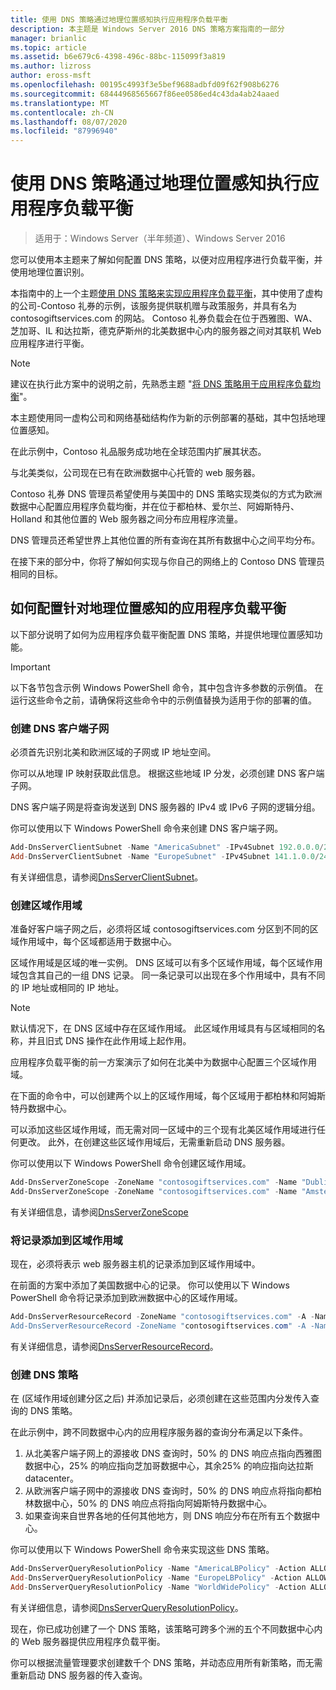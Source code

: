 ```yaml
---
title: 使用 DNS 策略通过地理位置感知执行应用程序负载平衡
description: 本主题是 Windows Server 2016 DNS 策略方案指南的一部分
manager: brianlic
ms.topic: article
ms.assetid: b6e679c6-4398-496c-88bc-115099f3a819
ms.author: lizross
author: eross-msft
ms.openlocfilehash: 00195c4993f3e5bef9688adbfd09f62f908b6276
ms.sourcegitcommit: 68444968565667f86ee0586ed4c43da4ab24aaed
ms.translationtype: MT
ms.contentlocale: zh-CN
ms.lasthandoff: 08/07/2020
ms.locfileid: "87996940"
---
```

# <a name="use-dns-policy-for-application-load-balancing-with-geo-location-awareness"></a>使用 DNS 策略通过地理位置感知执行应用程序负载平衡

>适用于：Windows Server（半年频道）、Windows Server 2016

您可以使用本主题来了解如何配置 DNS 策略，以便对应用程序进行负载平衡，并使用地理位置识别。

本指南中的上一个主题[使用 DNS 策略来实现应用程序负载平衡](./app-lb.md)，其中使用了虚构的公司-Contoso 礼券的示例，该服务提供联机赠与政策服务，并具有名为 contosogiftservices.com 的网站。 Contoso 礼券负载会在位于西雅图、WA、芝加哥、IL 和达拉斯，德克萨斯州的北美数据中心内的服务器之间对其联机 Web 应用程序进行平衡。

>[!NOTE]
>建议在执行此方案中的说明之前，先熟悉主题 "[将 DNS 策略用于应用程序负载均衡](./app-lb.md)"。

本主题使用同一虚构公司和网络基础结构作为新的示例部署的基础，其中包括地理位置感知。

在此示例中，Contoso 礼品服务成功地在全球范围内扩展其状态。

与北美类似，公司现在已有在欧洲数据中心托管的 web 服务器。

Contoso 礼券 DNS 管理员希望使用与美国中的 DNS 策略实现类似的方式为欧洲数据中心配置应用程序负载均衡，并在位于都柏林、爱尔兰、阿姆斯特丹、Holland 和其他位置的 Web 服务器之间分布应用程序流量。

DNS 管理员还希望世界上其他位置的所有查询在其所有数据中心之间平均分布。

在接下来的部分中，你将了解如何实现与你自己的网络上的 Contoso DNS 管理员相同的目标。

## <a name="how-to-configure-application-load-balancing-with-geo-location-awareness"></a>如何配置针对地理位置感知的应用程序负载平衡

以下部分说明了如何为应用程序负载平衡配置 DNS 策略，并提供地理位置感知功能。

>[!IMPORTANT]
>以下各节包含示例 Windows PowerShell 命令，其中包含许多参数的示例值。 在运行这些命令之前，请确保将这些命令中的示例值替换为适用于你的部署的值。

### <a name="create-the-dns-client-subnets"></a><a name="bkmk_clientsubnets"></a>创建 DNS 客户端子网

必须首先识别北美和欧洲区域的子网或 IP 地址空间。

你可以从地理 IP 映射获取此信息。 根据这些地域 IP 分发，必须创建 DNS 客户端子网。

DNS 客户端子网是将查询发送到 DNS 服务器的 IPv4 或 IPv6 子网的逻辑分组。

你可以使用以下 Windows PowerShell 命令来创建 DNS 客户端子网。

```powershell
Add-DnsServerClientSubnet -Name "AmericaSubnet" -IPv4Subnet 192.0.0.0/24,182.0.0.0/24
Add-DnsServerClientSubnet -Name "EuropeSubnet" -IPv4Subnet 141.1.0.0/24,151.1.0.0/24
```

有关详细信息，请参阅[DnsServerClientSubnet](/powershell/module/dnsserver/add-dnsserverclientsubnet?view=win10-ps)。

### <a name="create-the-zone-scopes"></a><a name="bkmk_zscopes2"></a>创建区域作用域

准备好客户端子网之后，必须将区域 contosogiftservices.com 分区到不同的区域作用域中，每个区域都适用于数据中心。

区域作用域是区域的唯一实例。 DNS 区域可以有多个区域作用域，每个区域作用域包含其自己的一组 DNS 记录。 同一条记录可以出现在多个作用域中，具有不同的 IP 地址或相同的 IP 地址。

>[!NOTE]
>默认情况下，在 DNS 区域中存在区域作用域。 此区域作用域具有与区域相同的名称，并且旧式 DNS 操作在此作用域上起作用。

应用程序负载平衡的前一方案演示了如何在北美中为数据中心配置三个区域作用域。

在下面的命令中，可以创建两个以上的区域作用域，每个区域用于都柏林和阿姆斯特丹数据中心。

可以添加这些区域作用域，而无需对同一区域中的三个现有北美区域作用域进行任何更改。 此外，在创建这些区域作用域后，无需重新启动 DNS 服务器。

你可以使用以下 Windows PowerShell 命令创建区域作用域。

```powershell
Add-DnsServerZoneScope -ZoneName "contosogiftservices.com" -Name "DublinZoneScope"
Add-DnsServerZoneScope -ZoneName "contosogiftservices.com" -Name "AmsterdamZoneScope"
```

有关详细信息，请参阅[DnsServerZoneScope](/powershell/module/dnsserver/add-dnsserverzonescope?view=win10-ps)

### <a name="add-records-to-the-zone-scopes"></a><a name="bkmk_records2"></a>将记录添加到区域作用域

现在，必须将表示 web 服务器主机的记录添加到区域作用域中。

在前面的方案中添加了美国数据中心的记录。 你可以使用以下 Windows PowerShell 命令将记录添加到欧洲数据中心的区域作用域。

```powershell
Add-DnsServerResourceRecord -ZoneName "contosogiftservices.com" -A -Name "www" -IPv4Address "151.1.0.1" -ZoneScope "DublinZoneScope”
Add-DnsServerResourceRecord -ZoneName "contosogiftservices.com" -A -Name "www" -IPv4Address "141.1.0.1" -ZoneScope "AmsterdamZoneScope"
```

有关详细信息，请参阅[DnsServerResourceRecord](/powershell/module/dnsserver/add-dnsserverresourcerecord?view=win10-ps)。

### <a name="create-the-dns-policies"></a><a name="bkmk_policies2"></a>创建 DNS 策略

在 (区域作用域创建分区之后) 并添加记录后，必须创建在这些范围内分发传入查询的 DNS 策略。

在此示例中，跨不同数据中心内的应用程序服务器的查询分布满足以下条件。

1. 从北美客户端子网上的源接收 DNS 查询时，50% 的 DNS 响应点指向西雅图数据中心，25% 的响应指向芝加哥数据中心，其余25% 的响应指向达拉斯 datacenter。
2. 从欧洲客户端子网中的源接收 DNS 查询时，50% 的 DNS 响应点将指向都柏林数据中心，50% 的 DNS 响应点将指向阿姆斯特丹数据中心。
3. 如果查询来自世界各地的任何其他地方，则 DNS 响应分布在所有五个数据中心。

你可以使用以下 Windows PowerShell 命令来实现这些 DNS 策略。

```powershell
Add-DnsServerQueryResolutionPolicy -Name "AmericaLBPolicy" -Action ALLOW -ClientSubnet "eq,AmericaSubnet" -ZoneScope "SeattleZoneScope,2;ChicagoZoneScope,1; TexasZoneScope,1" -ZoneName "contosogiftservices.com" –ProcessingOrder 1
Add-DnsServerQueryResolutionPolicy -Name "EuropeLBPolicy" -Action ALLOW -ClientSubnet "eq,EuropeSubnet" -ZoneScope "DublinZoneScope,1;AmsterdamZoneScope,1" -ZoneName "contosogiftservices.com" -ProcessingOrder 2
Add-DnsServerQueryResolutionPolicy -Name "WorldWidePolicy" -Action ALLOW -FQDN "eq,*.contoso.com" -ZoneScope "SeattleZoneScope,1;ChicagoZoneScope,1; TexasZoneScope,1;DublinZoneScope,1;AmsterdamZoneScope,1" -ZoneName "contosogiftservices.com" -ProcessingOrder 3
```

有关详细信息，请参阅[DnsServerQueryResolutionPolicy](/powershell/module/dnsserver/add-dnsserverqueryresolutionpolicy?view=win10-ps)。

现在，你已成功创建了一个 DNS 策略，该策略可跨多个洲的五个不同数据中心内的 Web 服务器提供应用程序负载平衡。

你可以根据流量管理要求创建数千个 DNS 策略，并动态应用所有新策略，而无需重新启动 DNS 服务器的传入查询。